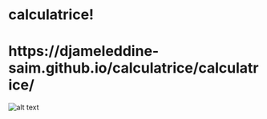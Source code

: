 

# calculatrice!

<h1> https://djameleddine-saim.github.io/calculatrice/calculatrice/ </h1>


![alt text](https://user-images.githubusercontent.com/115147662/209408910-c2a9e0ce-ca08-4d70-99f1-7e308a3de472.png)

